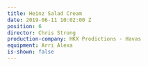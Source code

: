 ```yaml
---
title: Heinz Salad Cream
date: 2019-06-11 10:02:00 Z
position: 6
director: Chris Strong
production-company: HKX Prodictions - Havas
equipment: Arri Alexa
is-shown: false
---
```


